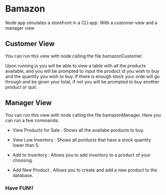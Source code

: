 # Bamazon
Node app simulates a storefront in a CLI app. With a customer view and a manager view

## Customer View 
You can run this view with node calling the file bamazonCustomer. 

Upon running js you will be able to view a table with all the products available, and you will be prompted to input the product id you wish to buy and the quantity you wish to buy. If there is enough stock your orde will go through and be given your total, if not you will be prompted to buy another product or quit.

## Manager View 
You can run this view with node calling the file bamazonManager. Here you can run a few commands: 

* View Products for Sale : Shows all the availabe products to buy.

* View Low Inventory : Shows all porducts that have a stock quantity lower than 5.

* Add to Inventory : Allows you to add inventory to a product of your choosing.

* Add New Product : Allows you to create and add a new product to the database.

### Have FUN!!
